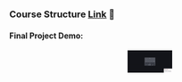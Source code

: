 ### Course Structure [Link](https://vojvodinaictcluster.org/sr/javajuniorprogram/) :rocket:
#### Final Project Demo:
<div align="center"><img width="80rem" src="https://github.com/RastkoD/Fullstack_Bootcamp/blob/main/classmate_demo.gif"></div>
